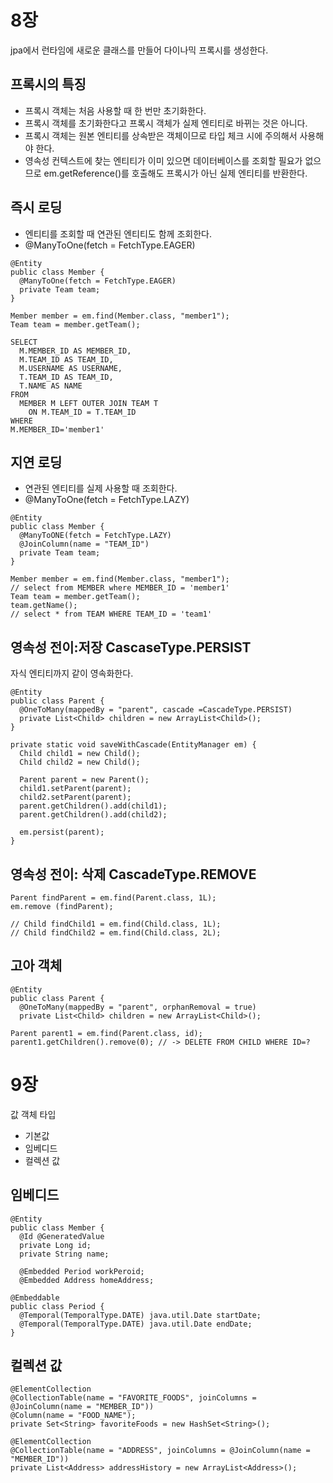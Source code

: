 # 8장
jpa에서 런타임에 새로운 클래스를 만들어 다이나믹 프록시를 생성한다.

## 프록시의 특징
- 프록시 객체는 처음 사용할 때 한 번만 초기화한다.
- 프록시 객체를 초기화한다고 프록시 객체가 실제 엔티티로 바뀌는 것은 아니다.
- 프록시 객체는 원본 엔티티를 상속받은 객체이므로 타입 체크 시에 주의해서 사용해야 한다.
- 영속성 컨텍스트에 찾는 엔티티가 이미 있으면 데이터베이스를 조회할 필요가 없으므로 em.getReference()를 호출해도 프록시가 아닌 실제 엔티티를 반환한다.

## 즉시 로딩
- 엔티티를 조회할 때 연관된 엔티티도 함께 조회한다.
- @ManyToOne(fetch = FetchType.EAGER)
```
@Entity
public class Member {
  @ManyToOne(fetch = FetchType.EAGER)
  private Team team;
}
```

```
Member member = em.find(Member.class, "member1");
Team team = member.getTeam();
```

```
SELECT
  M.MEMBER_ID AS MEMBER_ID,
  M.TEAM_ID AS TEAM_ID,
  M.USERNAME AS USERNAME,
  T.TEAM_ID AS TEAM_ID,
  T.NAME AS NAME
FROM
  MEMBER M LEFT OUTER JOIN TEAM T
    ON M.TEAM_ID = T.TEAM_ID
WHERE
M.MEMBER_ID='member1'
```

## 지연 로딩
- 연관된 엔티티를 실제 사용할 때 조회한다.
- @ManyToOne(fetch = FetchType.LAZY)
```
@Entity
public class Member {
  @ManyToONE(fetch = FetchType.LAZY)
  @JoinColumn(name = "TEAM_ID")
  private Team team;
}
```

```
Member member = em.find(Member.class, "member1");
// select from MEMBER where MEMBER_ID = 'member1'
Team team = member.getTeam();
team.getName();
// select * from TEAM WHERE TEAM_ID = 'team1'
```

## 영속성 전이:저장 CascaseType.PERSIST
자식 엔티티까지 같이 영속화한다.
```
@Entity
public class Parent {
  @OneToMany(mappedBy = "parent", cascade =CascadeType.PERSIST)
  private List<Child> children = new ArrayList<Child>();
}

private static void saveWithCascade(EntityManager em) {
  Child child1 = new Child();
  Child child2 = new Child();

  Parent parent = new Parent();
  child1.setParent(parent);
  child2.setParent(parent);
  parent.getChildren().add(child1);
  parent.getChildren().add(child2);

  em.persist(parent);
}
```

## 영속성 전이: 삭제 CascadeType.REMOVE
```
Parent findParent = em.find(Parent.class, 1L);
em.remove (findParent);

// Child findChild1 = em.find(Child.class, 1L);
// Child findChild2 = em.find(Child.class, 2L);
```

## 고아 객체
```
@Entity
public class Parent {
  @OneToMany(mappedBy = "parent", orphanRemoval = true)
  private List<Child> children = new ArrayList<Child>();
```

```
Parent parent1 = em.find(Parent.class, id);
parent1.getChildren().remove(0); // -> DELETE FROM CHILD WHERE ID=?
```

# 9장
값 객체 타입
- 기본값
- 임베디드
- 컬렉션 값

## 임베디드
```
@Entity
public class Member {
  @Id @GeneratedValue
  private Long id;
  private String name;

  @Embedded Period workPeroid;
  @Embedded Address homeAddress;
```

```
@Embeddable
public class Period {
  @Temporal(TemporalType.DATE) java.util.Date startDate;
  @Temporal(TemporalType.DATE) java.util.Date endDate;
}
```

## 컬렉션 값
```
@ElementCollection
@CollectionTable(name = "FAVORITE_FOODS", joinColumns = @JoinColumn(name = "MEMBER_ID"))
@Column(name = "FOOD_NAME");
private Set<String> favoriteFoods = new HashSet<String>();

@ElementCollection
@CollectionTable(name = "ADDRESS", joinColumns = @JoinColumn(name = "MEMBER_ID"))
private List<Address> addressHistory = new ArrayList<Address>();
```
